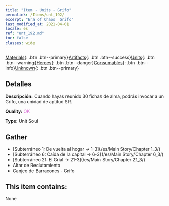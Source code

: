 ```yaml
---
title: "Item - Units - Grifo"
permalink: /Items/unt_192/
excerpt: "Era of Chaos  Grifo"
last_modified_at: 2021-04-01
locale: es
ref: "unt_192.md"
toc: false
classes: wide
---
```

 [Materials](/es/Items/){: .btn .btn--primary}[Artifacts](/es/Items/Artifacts/){: .btn .btn--success}[Units](/es/Items/Units/){: .btn .btn--warning}[Heroes](/es/Items/Heroes/){: .btn .btn--danger}[Consumables](/es/Items/Consumables/){: .btn .btn--info}[Unknown](/es/Items/Unknown/){: .btn .btn--primary}

## Detalles
 **Descripción:** Cuando hayas reunido 30 fichas de alma, podrás invocar a un Grifo, una unidad de aptitud SR.

 **Quality:** <span style="color: #DA70D6">OK</span>

 **Type:** Unit Soul

## Gather

*    [Subterráneo 1: De vuelta al hogar -> 1-3](/es/Main Story/Chapter 1_3/) 
*    [Subterráneo 6: Caída de la capital -> 6-3](/es/Main Story/Chapter 6_3/) 
*    [Subterráneo 21: El Grial -> 21-3](/es/Main Story/Chapter 21_3/) 
*    Altar de Reclutamiento 
*    Canjeo de Barracones - Grifo 

## This item contains:

  None

